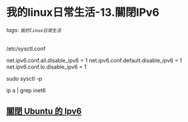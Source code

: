 # 我的linux日常生活-13.關閉IPv6

###### tags: `我的linux日常生活`

/etc/sysctl.conf

net.ipv6.conf.all.disable_ipv6 = 1
net.ipv6.conf.default.disable_ipv6 = 1
net.ipv6.conf.lo.disable_ipv6 = 1

sudo sysctl -p

ip a | grep inet6

## [關閉 Ubuntu 的 Ipv6](http://playubuntu.blogspot.com/2010/12/ubuntu-ipv6.html)